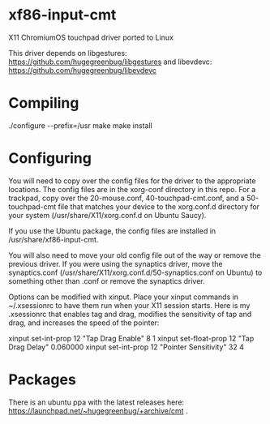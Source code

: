 xf86-input-cmt
==============

X11 ChromiumOS touchpad driver ported to Linux

This driver depends on libgestures: https://github.com/hugegreenbug/libgestures and libevdevc: https://github.com/hugegreenbug/libevdevc

Compiling
==============
./configure --prefix=/usr
make
make install

Configuring
=============
You will need to copy over the config files for the driver to the appropriate locations.  The config files are in the xorg-conf directory in this repo.  For a trackpad, copy over the 20-mouse.conf, 40-touchpad-cmt.conf, and a 50-touchpad-cmt file that matches your device to the xorg.conf.d directory for your system (/usr/share/X11/xorg.conf.d on Ubuntu Saucy).

If you use the Ubuntu package, the config files are installed in /usr/share/xf86-input-cmt.

You will also need to move your old config file out of the way or remove the previous driver.  If you were using the synaptics driver, move the synaptics.conf (/usr/share/X11/xorg.conf.d/50-synaptics.conf on Ubuntu) to something other than .conf or remove the synaptics driver.

Options can be modified with xinput.  Place your xinput commands in ~/.xsessionrc to have them run when your X11 session starts. Here is my .xsessionrc that enables tag and drag, modifies the sensitivity of tap and drag, and increases the speed of the pointer:

xinput set-int-prop 12 "Tap Drag Enable" 8 1
xinput set-float-prop 12 "Tap Drag Delay" 0.060000
xinput set-int-prop 12 "Pointer Sensitivity" 32 4

Packages
============
There is an ubuntu ppa with the latest releases here: https://launchpad.net/~hugegreenbug/+archive/cmt .
